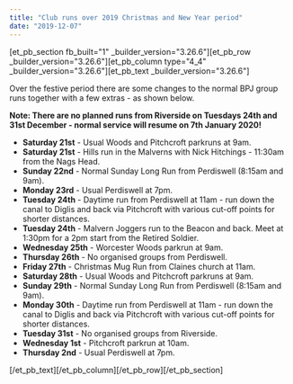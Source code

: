 ```yaml
---
title: "Club runs over 2019 Christmas and New Year period"
date: "2019-12-07"
---
```


\[et\_pb\_section fb\_built="1" \_builder\_version="3.26.6"\]\[et\_pb\_row \_builder\_version="3.26.6"\]\[et\_pb\_column type="4\_4" \_builder\_version="3.26.6"\]\[et\_pb\_text \_builder\_version="3.26.6"\]

Over the festive period there are some changes to the normal BPJ group runs together with a few extras - as shown below.

**Note: There are no planned runs from Riverside on Tuesdays 24th and 31st December - normal service will resume on 7th January 2020!**

- **Saturday 21st** - Usual Woods and Pitchcroft parkruns at 9am.
- **Saturday 21st** - Hills run in the Malverns with Nick Hitchings - 11:30am from the Nags Head.
- **Sunday 22nd** - Normal Sunday Long Run from Perdiswell (8:15am and 9am).
- **Monday 23rd** - Usual Perdiswell at 7pm.
- **Tuesday 24th** - Daytime run from Perdiswell at 11am - run down the canal to Diglis and back via Pitchcroft with various cut-off points for shorter distances.
- **Tuesday 24th** - Malvern Joggers run to the Beacon and back. Meet at 1:30pm for a 2pm start from the Retired Soldier.
- **Wednesday 25th** - Worcester Woods parkrun at 9am.
- **Thursday 26th** - No organised groups from Perdiswell.
- **Friday 27th** - Christmas Mug Run from Claines church at 11am.
- **Saturday 28th** - Usual Woods and Pitchcroft parkruns at 9am.
- **Sunday 29th** - Normal Sunday Long Run from Perdiswell (8:15am and 9am).
- **Monday 30th** - Daytime run from Perdiswell at 11am - run down the canal to Diglis and back via Pitchcroft with various cut-off points for shorter distances.
- **Tuesday 31st** - No organised groups from Riverside.
- **Wednesday 1st** - Pitchcroft parkrun at 10am.
- **Thursday 2nd** - Usual Perdiswell at 7pm.

\[/et\_pb\_text\]\[/et\_pb\_column\]\[/et\_pb\_row\]\[/et\_pb\_section\]
